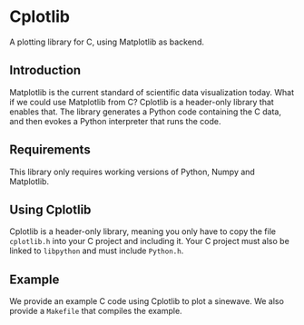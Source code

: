 # Cplotlib

A plotting library for C, using Matplotlib as backend.

## Introduction

Matplotlib is the current standard of scientific data visualization today. What if we could use Matplotlib from C? Cplotlib is a header-only library that enables that. The library generates a Python code containing the C data, and then evokes a Python interpreter that runs the code.

## Requirements

This library only requires working versions of Python, Numpy and Matplotlib.

## Using Cplotlib

Cplotlib is a header-only library, meaning you only have to copy the file `cplotlib.h` into your C project and including it. Your C project must also be linked to `libpython` and must include `Python.h`.

## Example

We provide an example C code using Cplotlib to plot a sinewave. We also provide a `Makefile` that compiles the example.